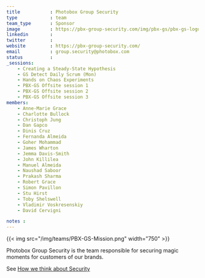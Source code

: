 ```yaml
---
title           : Photobox Group Security
type            : team
team_type       : Sponsor
image           : https://pbx-group-security.com/img/pbx-gs/pbx-gs-logo.png
linkedin        :
twitter         :
website         : https://pbx-group-security.com/
email           : group.security@photobox.com
status          :
_sessions:
    - Creating a Steady-State Hypothesis
    - GS Detect Daily Scrum (Mon)
    - Hands on Chaos Experiments
    - PBX-GS Offsite session 1
    - PBX-GS Offsite session 2
    - PBX-GS Offsite session 3
members:
    - Anne-Marie Grace
    - Charlotte Bullock
    - Christoph Jung
    - Dan Gapco
    - Dinis Cruz
    - Fernanda Almeida
    - Goher Mohammad
    - James Wharton
    - Jemma Davis-Smith
    - John Killilea
    - Manuel Almeida
    - Naushad Saboor
    - Prakash Sharma
    - Robert Grace
    - Simon Pavillon
    - Stu Hirst
    - Toby Shelswell
    - Vladimir Voskresenskiy
    - David Cervigni

notes :
---
```



{{< img src="/img/teams/PBX-GS-Mission.png" width="750" >}}

Photobox Group Security is the team responsible for securing magic moments for customers of our brands.

See [How we think about Security](https://pbx-group-security.com/blog/2017/12/17/how-we-think-about-security/)



